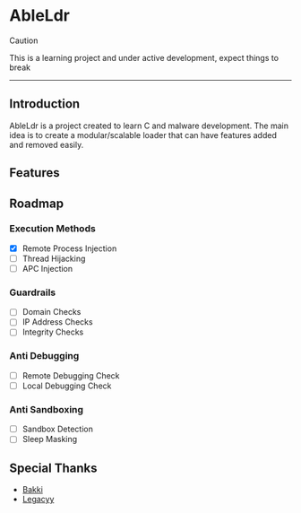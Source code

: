 # AbleLdr

>[!caution]
>This is a learning project and under active development, expect things to break

---

## Introduction

AbleLdr is a project created to learn C and malware development. The main idea is to create a modular/scalable loader that can have features added and removed easily.

## Features

## Roadmap
### Execution Methods
- [x] Remote Process Injection
- [ ] Thread Hijacking
- [ ] APC Injection

### Guardrails
- [ ] Domain Checks
- [ ] IP Address Checks
- [ ] Integrity Checks

### Anti Debugging
- [ ] Remote Debugging Check
- [ ] Local Debugging Check

### Anti Sandboxing
- [ ] Sandbox Detection
- [ ] Sleep Masking

## Special Thanks

- [Bakki](https://github.com/xrombar)
- [Legacyy](https://github.com/iilegacyyii/)

